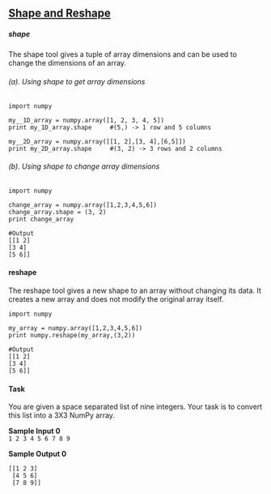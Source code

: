## **[Shape and Reshape](https://www.hackerrank.com/challenges/np-shape-reshape)** 

##### shape  
The shape tool gives a tuple of array dimensions and can be used to change the dimensions of an array.

###### (a). Using shape to get array dimensions
```
import numpy

my__1D_array = numpy.array([1, 2, 3, 4, 5])
print my_1D_array.shape     #(5,) -> 1 row and 5 columns

my__2D_array = numpy.array([[1, 2],[3, 4],[6,5]])
print my_2D_array.shape     #(3, 2) -> 3 rows and 2 columns 
```

###### (b). Using shape to change array dimensions
```
import numpy

change_array = numpy.array([1,2,3,4,5,6])
change_array.shape = (3, 2)
print change_array      

#Output
[[1 2]
[3 4]
[5 6]]
```

#### reshape

The reshape tool gives a new shape to an array without changing its data. It creates a new array and does not modify the original array itself.

```
import numpy

my_array = numpy.array([1,2,3,4,5,6])
print numpy.reshape(my_array,(3,2))

#Output
[[1 2]
[3 4]
[5 6]]
```

#### Task

You are given a space separated list of nine integers. Your task is to convert this list into a 3X3 NumPy array.

**Sample Input 0**  
`1 2 3 4 5 6 7 8 9`

**Sample Output 0**  
```
[[1 2 3]
 [4 5 6]
 [7 8 9]]
```